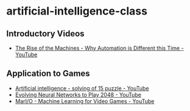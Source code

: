 # artificial-intelligence-class

## Introductory Videos

- [The Rise of the Machines - Why Automation is Different this Time - YouTube](https://www.youtube.com/watch?v=WSKi8HfcxEk)

## Application to Games

- [Artificial intelligence - solving of 15 puzzle - YouTube](https://www.youtube.com/watch?v=4IoiGOCa0VU)
- [Evolving Neural Networks to Play 2048 - YouTube](https://www.youtube.com/watch?v=jsVnuw5Bv0s)
- [MarI/O - Machine Learning for Video Games - YouTube](https://www.youtube.com/watch?v=qv6UVOQ0F44)
